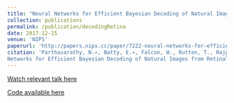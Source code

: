 ```yaml
---
title: "Neural Networks for Efficient Bayesian Decoding of Natural Images from Retinal Neurons"
collection: publications
permalink: /publication/decodingRetina
date: 2017-12-15
venue: 'NIPS'
paperurl: 'http://papers.nips.cc/paper/7222-neural-networks-for-efficient-bayesian-decoding-of-natural-images-from-retinal-neurons.pdf'
citation: 'Parthasarathy, N.∗, Batty, E.∗, Falcon, W., Rutten, T., Rajpal, M., Chichilnisky, E., Paninski, L. Neural
Networks for Efficient Bayesian Decoding of Natural Images from Retinal Neurons. NIPS 2017. Accepted as Spotlight Presentation.'
---
```


[Watch relevant talk here](https://www.youtube.com/watch?v=7OzdyDG6pbM) 

[Code available here](https://github.com/nikparth/visual-neural-decode)
